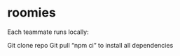 # roomies
Each teammate runs locally:

Git clone repo
Git pull
“npm ci” to install all dependencies
